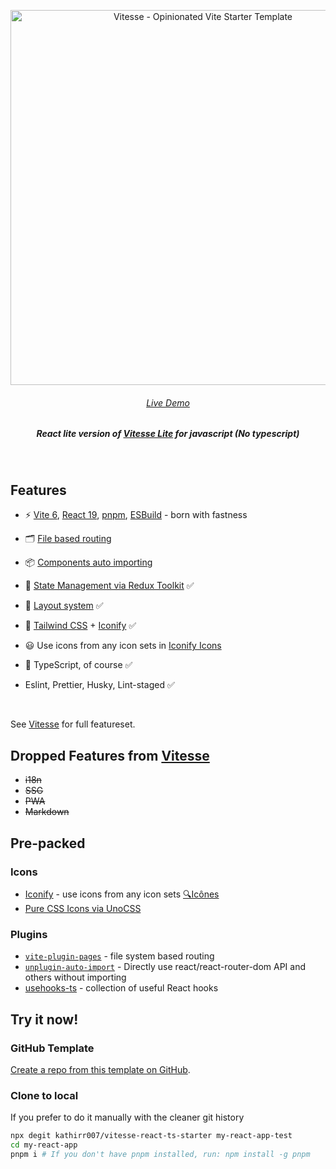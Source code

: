<p align='center'>
  <img src='https://user-images.githubusercontent.com/11247099/111864893-a457fd00-899e-11eb-9f05-f4b88987541d.png' alt='Vitesse - Opinionated Vite Starter Template' width='600'/>
</p>

<h6 align='center'>
<a href="https://vitesse-react-ts-starter.vercel.app/">Live Demo</a>
</h6>

<h5 align='center'>
<b>React lite version of <a href="https://github.com/antfu/vitesse-lite">Vitesse Lite</a> for javascript (No typescript)</b>
</h5>

<br>

## Features

- ⚡️ [Vite 6](https://github.com/vitejs/vite), [React 19](https://github.com/vitejs/vite), [pnpm](https://pnpm.js.org/), [ESBuild](https://github.com/evanw/esbuild) - born with fastness

- 🗂 [File based routing](./src/pages)

- 📦 [Components auto importing](./src/components)

- 🏪 [State Management via Redux Toolkit](https://react-redux.js.org/) ✅

- 🧱 [Layout system](./src/layouts) ✅

- 🎨 [Tailwind CSS](https://tailwindcss.com/) + [Iconify](https://iconify.design/docs/icon-components/react/) ✅

- 😃 Use icons from any icon sets in [Iconify Icons](https://icon-sets.iconify.design/)

- 🦾 TypeScript, of course ✅

- Eslint, Prettier, Husky, Lint-staged ✅

<br>

See [Vitesse](https://github.com/antfu/vitesse) for full featureset.

## Dropped Features from [Vitesse](https://github.com/antfu/vitesse)

- ~~i18n~~
- ~~SSG~~
- ~~PWA~~
- ~~Markdown~~

## Pre-packed

### Icons

- [Iconify](https://iconify.design) - use icons from any icon sets [🔍Icônes](https://icones.netlify.app/)
- [Pure CSS Icons via UnoCSS](https://github.com/antfu/unocss/tree/main/packages/preset-icons)

### Plugins

- [`vite-plugin-pages`](https://github.com/hannoeru/vite-plugin-pages) - file system based routing
- [`unplugin-auto-import`](https://github.com/antfu/unplugin-auto-import) - Directly use react/react-router-dom API and others without importing
- [usehooks-ts](https://usehooks-ts.com/) - collection of useful React hooks

## Try it now!

### GitHub Template

[Create a repo from this template on GitHub](https://github.com/kathirr007/vitesse-react-ts-starter/generate).

### Clone to local

If you prefer to do it manually with the cleaner git history

```bash
npx degit kathirr007/vitesse-react-ts-starter my-react-app-test
cd my-react-app
pnpm i # If you don't have pnpm installed, run: npm install -g pnpm
```
